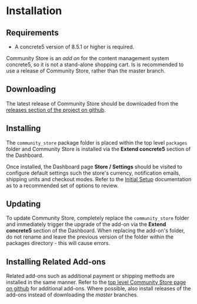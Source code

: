 # Installation

## Requirements

* A concrete5 version of 8.5.1 or higher is required.

Community Store is an _add on_ for the content management system concrete5, so it is not a stand-alone shopping cart.
Is is recommended to use a release of Community Store, rather than the master branch.

## Downloading
The latest release of Community Store should be downloaded from the [releases section of the project on github](https://github.com/concrete5-community-store/community_store/releases).

## Installing
The `community_store` package folder is placed within the top level `packages` folder and Community Store is installed via the **Extend concrete5** section of the Dashboard.

Once installed, the Dashboard page **Store / Settings** should be visited to configure default settings such the store's currency, notification emails, shipping units and checkout modes. 
Refer to the [Initial Setup](/user-guide/configuration.html) documentation as to a recommended set of options to review.

## Updating

To update Community Store, completely replace the `community_store` folder and immediately trigger the upgrade of the add-on via the **Extend concrete5** section of the Dashboard.
When replacing the add-on's folder, do not rename and leave the previous version of the folder within the packages directory - this will cause errors.

## Installing Related Add-ons

Related add-ons such as additional payment or shipping methods are installed in the same manner.
Refer to the [top level Community Store page on github](https://github.com/concrete5-community-store) for additional add-ons.
Where possible, also install releases of the add-ons instead of downloading the *master* branches.
